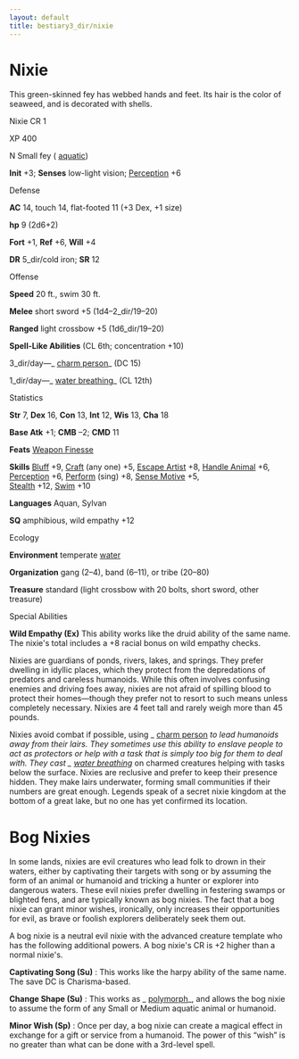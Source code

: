 ```yaml
---
layout: default
title: bestiary3_dir/nixie
---
```

# Nixie

This green-skinned fey has webbed hands and feet. Its hair is the color of seaweed, and is decorated with shells.

Nixie CR 1

XP 400

N Small fey ( [aquatic](../monsters_dir/creatureTypes#_aquatic-subtype))

**Init** +3; **Senses** low-light vision; [Perception](../skills_dir/perception#_perception) +6

Defense

**AC** 14, touch 14, flat-footed 11 (+3 Dex, +1 size)

**hp** 9 (2d6+2)

**Fort** +1, **Ref** +6, **Will** +4

**DR** 5_dir/cold iron; **SR** 12

Offense

**Speed** 20 ft., swim 30 ft.

**Melee** short sword +5 (1d4–2_dir/19–20)

**Ranged** light crossbow +5 (1d6_dir/19–20)

**Spell-Like Abilities** (CL 6th; concentration +10)

3_dir/day—_ [charm person](../spells_dir/charmPerson#_charm-person)_ (DC 15)

1_dir/day—_ [water breathing](../spells_dir/waterBreathing#_water-breathing)_ (CL 12th)

Statistics

**Str** 7, **Dex** 16, **Con** 13, **Int** 12, **Wis** 13, **Cha** 18

**Base Atk** +1; **CMB** –2; **CMD** 11

**Feats** [Weapon Finesse](../feats#_weapon-finesse)

**Skills** [Bluff](../skills_dir/bluff#_bluff) +9, [Craft](../skills_dir/craft#_craft) (any one) +5, [Escape Artist](../skills_dir/escapeArtist#_escape-artist) +8, [Handle Animal](../skills_dir/handleAnimal#_handle-animal) +6, [Perception](../skills_dir/perception#_perception) +6, [Perform](../skills_dir/perform#_perform) (sing) +8, [Sense Motive](../skills_dir/senseMotive#_sense-motive) +5,   
 [Stealth](../skills_dir/stealth#_stealth) +12, [Swim](../skills_dir/swim#_swim) +10

**Languages** Aquan, Sylvan

**SQ** amphibious, wild empathy +12

Ecology

**Environment** temperate [water](../monsters_dir/creatureTypes#_water-subtype)

**Organization** gang (2–4), band (6–11), or tribe (20–80)

**Treasure** standard (light crossbow with 20 bolts, short sword, other treasure)

Special Abilities

**Wild Empathy (Ex)** This ability works like the druid ability of the same name. The nixie's total includes a +8 racial bonus on wild empathy checks.

Nixies are guardians of ponds, rivers, lakes, and springs. They prefer dwelling in idyllic places, which they protect from the depredations of predators and careless humanoids. While this often involves confusing enemies and driving foes away, nixies are not afraid of spilling blood to protect their homes—though they prefer not to resort to such means unless completely necessary. Nixies are 4 feet tall and rarely weigh more than 45 pounds.

Nixies avoid combat if possible, using _ [charm person](../spells_dir/charmPerson#_charm-person) _to lead humanoids away from their lairs. They sometimes use this ability to enslave people to act as protectors or help with a task that is simply too big for them to deal with. They cast _ [water breathing](../spells_dir/waterBreathing#_water-breathing)_ on charmed creatures helping with tasks below the surface. Nixies are reclusive and prefer to keep their presence hidden. They make lairs underwater, forming small communities if their numbers are great enough. Legends speak of a secret nixie kingdom at the bottom of a great lake, but no one has yet confirmed its location.

# Bog Nixies

In some lands, nixies are evil creatures who lead folk to drown in their waters, either by captivating their targets with song or by assuming the form of an animal or humanoid and tricking a hunter or explorer into dangerous waters. These evil nixies prefer dwelling in festering swamps or blighted fens, and are typically known as bog nixies. The fact that a bog nixie can grant minor wishes, ironically, only increases their opportunities for evil, as brave or foolish explorers deliberately seek them out.

A bog nixie is a neutral evil nixie with the advanced creature template who has the following additional powers. A bog nixie's CR is +2 higher than a normal nixie's.

**Captivating Song (Su)** : This works like the harpy ability of the same name. The save DC is Charisma-based.

**Change Shape (Su)** : This works as _ [polymorph](../spells_dir/polymorph#_polymorph)_, and allows the bog nixie to assume the form of any Small or Medium aquatic animal or humanoid.

**Minor Wish (Sp)** : Once per day, a bog nixie can create a magical effect in exchange for a gift or service from a humanoid. The power of this “wish” is no greater than what can be done with a 3rd-level spell.

